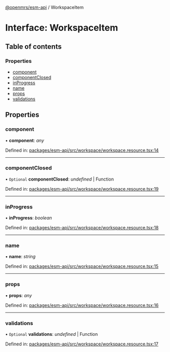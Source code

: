 [@openmrs/esm-api](../API.md) / WorkspaceItem

# Interface: WorkspaceItem

## Table of contents

### Properties

- [component](workspaceitem.md#component)
- [componentClosed](workspaceitem.md#componentclosed)
- [inProgress](workspaceitem.md#inprogress)
- [name](workspaceitem.md#name)
- [props](workspaceitem.md#props)
- [validations](workspaceitem.md#validations)

## Properties

### component

• **component**: *any*

Defined in: [packages/esm-api/src/workspace/workspace.resource.tsx:14](https://github.com/openmrs/openmrs-esm-core/blob/master/packages/esm-api/src/workspace/workspace.resource.tsx#L14)

___

### componentClosed

• `Optional` **componentClosed**: *undefined* \| Function

Defined in: [packages/esm-api/src/workspace/workspace.resource.tsx:19](https://github.com/openmrs/openmrs-esm-core/blob/master/packages/esm-api/src/workspace/workspace.resource.tsx#L19)

___

### inProgress

• **inProgress**: *boolean*

Defined in: [packages/esm-api/src/workspace/workspace.resource.tsx:18](https://github.com/openmrs/openmrs-esm-core/blob/master/packages/esm-api/src/workspace/workspace.resource.tsx#L18)

___

### name

• **name**: *string*

Defined in: [packages/esm-api/src/workspace/workspace.resource.tsx:15](https://github.com/openmrs/openmrs-esm-core/blob/master/packages/esm-api/src/workspace/workspace.resource.tsx#L15)

___

### props

• **props**: *any*

Defined in: [packages/esm-api/src/workspace/workspace.resource.tsx:16](https://github.com/openmrs/openmrs-esm-core/blob/master/packages/esm-api/src/workspace/workspace.resource.tsx#L16)

___

### validations

• `Optional` **validations**: *undefined* \| Function

Defined in: [packages/esm-api/src/workspace/workspace.resource.tsx:17](https://github.com/openmrs/openmrs-esm-core/blob/master/packages/esm-api/src/workspace/workspace.resource.tsx#L17)
